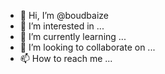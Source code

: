 - 👋 Hi, I’m @boudbaize
- 👀 I’m interested in ...
- 🌱 I’m currently learning ...
- 💞️ I’m looking to collaborate on ...
- 📫 How to reach me ...

<!---
boudbaize/boudbaize is a ✨ special ✨ repository because its `README.md` (this file) appears on your GitHub profile.
You can click the Preview link to take a look at your changes.
--->

